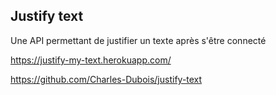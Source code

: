 ## Justify text

Une API permettant de justifier un texte après s'être connecté

https://justify-my-text.herokuapp.com/

https://github.com/Charles-Dubois/justify-text
